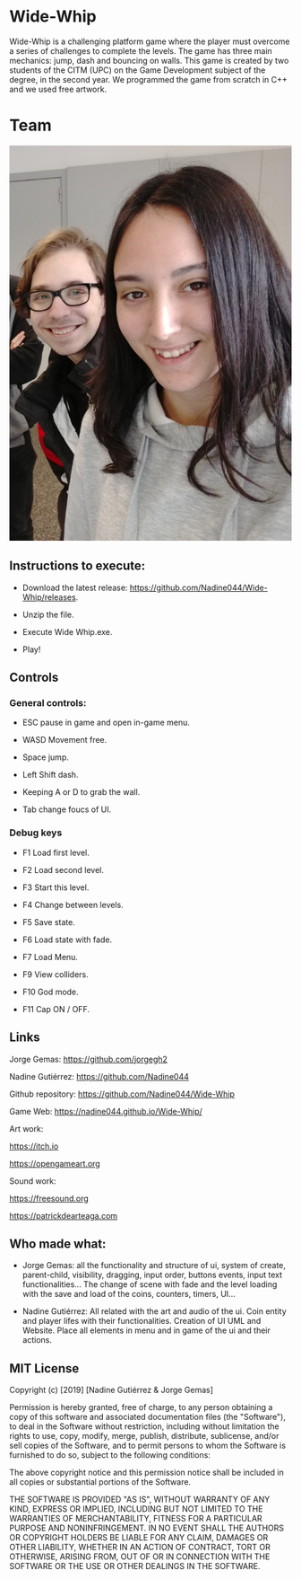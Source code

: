 # Wide-Whip
Wide-Whip is a challenging platform game where the player must overcome a series of challenges to complete the levels. The game has three main mechanics: jump, dash and bouncing on walls.
This game is created by two students of the CITM (UPC) on the Game Development subject of the degree, in the second year.
We programmed the game from scratch in C++ and we used free artwork.

# Team

![alt text](https://github.com/Nadine044/Wide-Whip/blob/master/WideWhip%20Team.png)

## Instructions to execute:

- Download the latest release: https://github.com/Nadine044/Wide-Whip/releases.

- Unzip the file.

- Execute Wide Whip.exe.

- Play!

## Controls
### General controls:

- ESC pause in game and open in-game menu.

- WASD Movement free.

- Space jump.

- Left Shift dash.

- Keeping A or D to grab the wall.

- Tab change foucs of UI.

### Debug keys

- F1 Load first level.

- F2 Load second level.

- F3 Start this level.

- F4 Change between levels.

- F5 Save state.

- F6 Load state with fade.

- F7 Load Menu.

- F9 View colliders.

- F10 God mode.

- F11 Cap ON / OFF.

## Links

Jorge Gemas: https://github.com/jorgegh2

Nadine Gutiérrez: https://github.com/Nadine044

Github repository: https://github.com/Nadine044/Wide-Whip

Game Web: https://nadine044.github.io/Wide-Whip/

Art work:

https://itch.io

https://opengameart.org

Sound work:

https://freesound.org

https://patrickdearteaga.com

## Who made what:

- Jorge Gemas: all the functionality and structure of ui, system of create, parent-child, visibility, dragging, input order, buttons events, input text functionalities... The change of scene with fade and the level loading with the save and load of the coins, counters, timers, UI...

- Nadine Gutiérrez: All related with the art and audio of the ui. Coin entity and player lifes with their functionalities. Creation of UI UML and Website. Place all elements in menu and in game of the ui and their actions.

## MIT License

Copyright (c) [2019] [Nadine Gutiérrez & Jorge Gemas]

Permission is hereby granted, free of charge, to any person obtaining a copy
of this software and associated documentation files (the "Software"), to deal
in the Software without restriction, including without limitation the rights
to use, copy, modify, merge, publish, distribute, sublicense, and/or sell
copies of the Software, and to permit persons to whom the Software is
furnished to do so, subject to the following conditions:

The above copyright notice and this permission notice shall be included in all
copies or substantial portions of the Software.

THE SOFTWARE IS PROVIDED "AS IS", WITHOUT WARRANTY OF ANY KIND, EXPRESS OR
IMPLIED, INCLUDING BUT NOT LIMITED TO THE WARRANTIES OF MERCHANTABILITY,
FITNESS FOR A PARTICULAR PURPOSE AND NONINFRINGEMENT. IN NO EVENT SHALL THE
AUTHORS OR COPYRIGHT HOLDERS BE LIABLE FOR ANY CLAIM, DAMAGES OR OTHER
LIABILITY, WHETHER IN AN ACTION OF CONTRACT, TORT OR OTHERWISE, ARISING FROM,
OUT OF OR IN CONNECTION WITH THE SOFTWARE OR THE USE OR OTHER DEALINGS IN THE
SOFTWARE.
~~~
